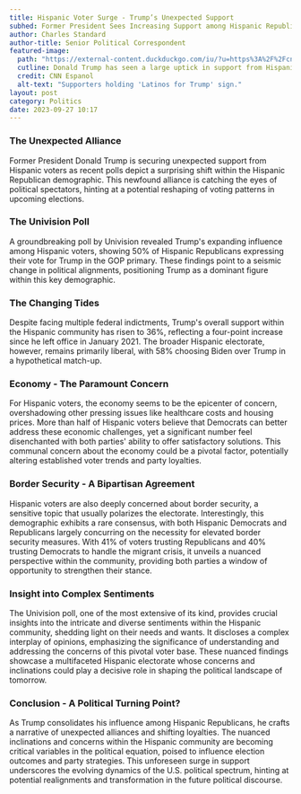 ```yaml
---
title: Hispanic Voter Surge - Trump’s Unexpected Support
subhed: Former President Sees Increasing Support among Hispanic Republicans
author: Charles Standard
author-title: Senior Political Correspondent
featured-image:
  path: "https://external-content.duckduckgo.com/iu/?u=https%3A%2F%2Fcnnespanol.cnn.com%2Fwp-content%2Fuploads%2F2020%2F09%2F200914183910-latinos-for-trump-full-169.jpg%3Fquality%3D100%26strip%3Dinfo&f=1&nofb=1&ipt=80506198980770faa7334715e144700e4399699750bb8867d3775bf4affaffa8&ipo=images"
  cutline: Donald Trump has seen a large uptick in support from Hispanic voters.
  credit: CNN Espanol
  alt-text: "Supporters holding 'Latinos for Trump' sign."
layout: post
category: Politics
date: 2023-09-27 10:17
---
```


### The Unexpected Alliance

Former President Donald Trump is securing unexpected support from Hispanic voters as recent polls depict a surprising shift within the Hispanic Republican demographic. This newfound alliance is catching the eyes of political spectators, hinting at a potential reshaping of voting patterns in upcoming elections.

### The Univision Poll

A groundbreaking poll by Univision revealed Trump's expanding influence among Hispanic voters, showing 50% of Hispanic Republicans expressing their vote for Trump in the GOP primary. These findings point to a seismic change in political alignments, positioning Trump as a dominant figure within this key demographic.

### The Changing Tides

Despite facing multiple federal indictments, Trump's overall support within the Hispanic community has risen to 36%, reflecting a four-point increase since he left office in January 2021. The broader Hispanic electorate, however, remains primarily liberal, with 58% choosing Biden over Trump in a hypothetical match-up. 

### Economy - The Paramount Concern
For Hispanic voters, the economy seems to be the epicenter of concern, overshadowing other pressing issues like healthcare costs and housing prices. More than half of Hispanic voters believe that Democrats can better address these economic challenges, yet a significant number feel disenchanted with both parties' ability to offer satisfactory solutions. This communal concern about the economy could be a pivotal factor, potentially altering established voter trends and party loyalties.

### Border Security - A Bipartisan Agreement

Hispanic voters are also deeply concerned about border security, a sensitive topic that usually polarizes the electorate. Interestingly, this demographic exhibits a rare consensus, with both Hispanic Democrats and Republicans largely concurring on the necessity for elevated border security measures. With 41% of voters trusting Republicans and 40% trusting Democrats to handle the migrant crisis, it unveils a nuanced perspective within the community, providing both parties a window of opportunity to strengthen their stance.

### Insight into Complex Sentiments

The Univision poll, one of the most extensive of its kind, provides crucial insights into the intricate and diverse sentiments within the Hispanic community, shedding light on their needs and wants. It discloses a complex interplay of opinions, emphasizing the significance of understanding and addressing the concerns of this pivotal voter base. These nuanced findings showcase a multifaceted Hispanic electorate whose concerns and inclinations could play a decisive role in shaping the political landscape of tomorrow.

### Conclusion - A Political Turning Point?

As Trump consolidates his influence among Hispanic Republicans, he crafts a narrative of unexpected alliances and shifting loyalties. The nuanced inclinations and concerns within the Hispanic community are becoming critical variables in the political equation, poised to influence election outcomes and party strategies. This unforeseen surge in support underscores the evolving dynamics of the U.S. political spectrum, hinting at potential realignments and transformation in the future political discourse.

